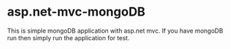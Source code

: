 # asp.net-mvc-mongoDB
This is simple mongoDB application with asp.net mvc.
If you have mongoDB run then simply run the application for test.
